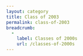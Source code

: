 ```yaml
---
layout: category
title: Class of 2003
permalink: class-of-2003
breadcrumb:
  -
    label: Classes of 2000s
    url: /classes-of-2000s
---
```

